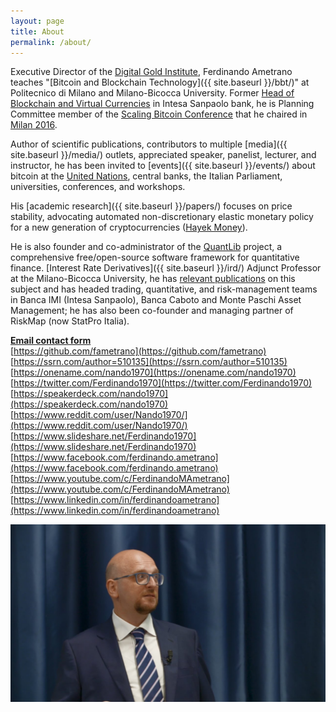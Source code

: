 ```yaml
---
layout: page
title: About
permalink: /about/
---
```


Executive Director of the
[Digital Gold Institute](https://www.digitalgoldinstitute.org),
Ferdinando Ametrano teaches
"[Bitcoin and Blockchain Technology]({{ site.baseurl }}/bbt/)"
at Politecnico di Milano and Milano-Bicocca University.
Former [Head of Blockchain and Virtual Currencies](https://goo.gl/QdDTuN)
in Intesa Sanpaolo bank, he is Planning Committee member of the
[Scaling Bitcoin Conference](https://scalingbitcoin.org/)
that he chaired in [Milan 2016](https://milan2016.scalingbitcoin.org/).

Author of scientific publications, contributors to multiple
[media]({{ site.baseurl }}/media/) outlets,
appreciated speaker, panelist, lecturer, and instructor, he has been
invited to [events]({{ site.baseurl }}/events/)
about bitcoin at the
[United Nations](https://www.youtube.com/watch?v=VbwUwioZ9F0&t=330s&index=10&list=PLrVvuryXHYTezxoQBL7Lw3svQEVd2uTzZ),
central banks, the Italian Parliament, universities, conferences, and
workshops.

His [academic research]({{ site.baseurl }}/papers/)
focuses on price stability, advocating
automated non-discretionary elastic monetary policy for a new generation
of cryptocurrencies ([Hayek Money](https://ssrn.com/abstract=2425270)).

He is also founder and co-administrator of the
[QuantLib](https://www.quantlib.org) project,
a comprehensive free/open-source software framework for quantitative finance.
[Interest Rate Derivatives]({{ site.baseurl }}/ird/) Adjunct Professor at the
Milano-Bicocca University, he has
[relevant publications](https://ssrn.com/author=510135) on this subject and
has headed trading, quantitative, and risk-management teams in Banca IMI
(Intesa Sanpaolo), Banca Caboto and Monte Paschi Asset Management; he has
also been co-founder and managing partner of RiskMap (now StatPro Italia).

**[Email contact form](https://docs.google.com/forms/d/101nW2MzLYJDN69ELY6fdJCys-dNOTEKMUsDni5wW9Aw/edit)**  
[https://github.com/fametrano](https://github.com/fametrano)  
[https://ssrn.com/author=510135](https://ssrn.com/author=510135)  
[https://onename.com/nando1970](https://onename.com/nando1970)  
[https://twitter.com/Ferdinando1970](https://twitter.com/Ferdinando1970)  
[https://speakerdeck.com/nando1970](https://speakerdeck.com/nando1970)  
[https://www.reddit.com/user/Nando1970/](https://www.reddit.com/user/Nando1970/)  
[https://www.slideshare.net/Ferdinando1970](https://www.slideshare.net/Ferdinando1970)  
[https://www.facebook.com/ferdinando.ametrano](https://www.facebook.com/ferdinando.ametrano)  
[https://www.youtube.com/c/FerdinandoMAmetrano](https://www.youtube.com/c/FerdinandoMAmetrano)  
[https://www.linkedin.com/in/ferdinandoametrano](https://www.linkedin.com/in/ferdinandoametrano)

![Ferdinando M. Ametrano](images/201809AmetranoProfileRectangular.jpg)
